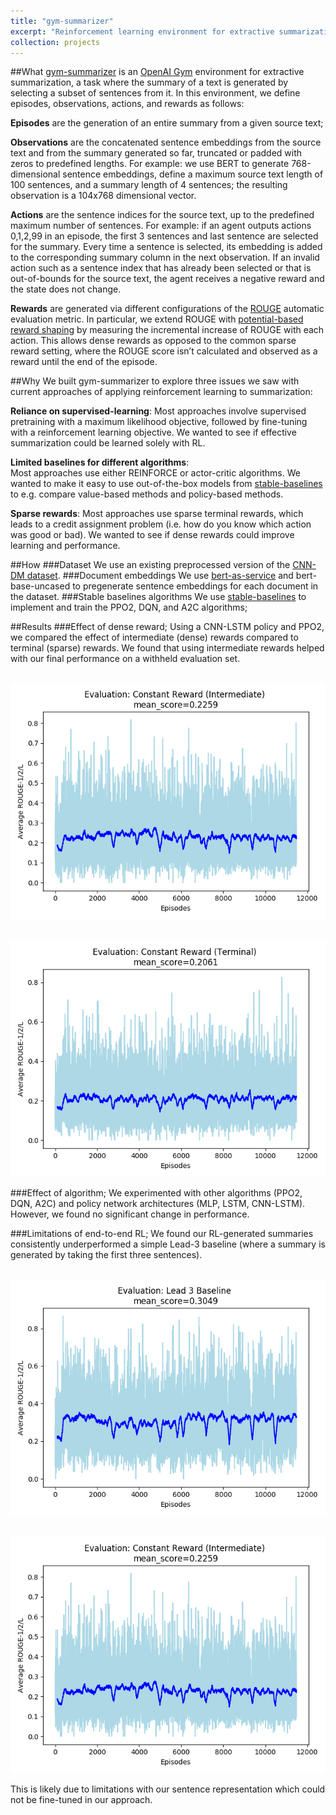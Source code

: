 ```yaml
---
title: "gym-summarizer"
excerpt: "Reinforcement learning environment for extractive summarization"
collection: projects
---
```

##What
[gym-summarizer](https://github.com/amr-amr/gym-summarizer) is an 
[OpenAI Gym](https://gym.openai.com/) environment for extractive summarization, 
a task where the summary of a text is generated by selecting a subset of sentences from it. 
In this environment, we define episodes, observations, actions, and rewards as follows:


__Episodes__ are the generation of an entire summary from a given source text;

__Observations__ are the concatenated sentence embeddings from the source text 
and from the summary generated so far, truncated or padded with zeros to 
predefined lengths. For example: we use BERT to generate 768-dimensional 
sentence embeddings, define a maximum source text length of 100 sentences, 
and a summary length of 4 sentences; the resulting observation is a 104x768 
dimensional vector.

__Actions__ are the sentence indices for the source text, up to the predefined 
maximum number of sentences. For example: if an agent outputs actions 0,1,2,99 
in an episode, the first 3 sentences and last sentence are selected for the summary. 
Every time a sentence is selected, its embedding is added to the corresponding 
summary column in the next observation. If an invalid action such as a sentence 
index that has already been selected or that is out-of-bounds for the source text, 
the agent receives a negative reward and the state does not change. 


__Rewards__ are generated via different configurations of the 
[ROUGE](https://rxnlp.com/how-rouge-works-for-evaluation-of-summarization-tasks/) 
automatic evaluation metric. In particular, we extend ROUGE with 
[potential-based reward shaping](https://www-users.cs.york.ac.uk/~devlin/presentations/pbrs-tut.pdf) 
by measuring the incremental increase of ROUGE with each action. 
This allows dense rewards as opposed to the common sparse reward setting, 
where the ROUGE score isn’t calculated and observed as a reward until the end of the episode. 

##Why
We built gym-summarizer to explore three issues we saw with current approaches 
of applying reinforcement learning to summarization:  


__Reliance on supervised-learning__:
Most approaches involve supervised pretraining with a maximum 
likelihood objective, followed by fine-tuning with a reinforcement learning 
objective. We wanted to see if effective summarization could be learned solely with RL.

__Limited baselines for different algorithms__:  
Most approaches use either REINFORCE or actor-critic algorithms. 
We wanted to make it easy to use out-of-the-box models from 
[stable-baselines](https://github.com/hill-a/stable-baselines) 
to e.g. compare value-based methods and policy-based methods.

__Sparse rewards__:
Most approaches use sparse terminal rewards, 
which leads to a credit assignment problem 
(i.e. how do you know which action was good or bad). 
We wanted to see if dense rewards could improve learning and performance.


##How
###Dataset
We use an existing preprocessed version of the [CNN-DM dataset](https://github.com/JafferWilson/Process-Data-of-CNN-DailyMail).
###Document embeddings
We use [bert-as-service](https://github.com/hanxiao/bert-as-service) and bert-base-uncased to pregenerate sentence embeddings for each document in the dataset.
###Stable baselines algorithms
We use [stable-baselines](https://github.com/hill-a/stable-baselines) to implement and train the PPO2, DQN, and A2C algorithms;


##Results
###Effect of dense reward;
Using a CNN-LSTM policy and PPO2, we compared the effect of intermediate (dense)
rewards compared to terminal (sparse) rewards. We found that using intermediate rewards
helped with our final performance on a withheld evaluation set.

<br/><img src='/images/projects/gym-summarizer/intermediate.png'>  

<br/><img src='/images/projects/gym-summarizer/terminal.png'>  

###Effect of algorithm;
We experimented with other algorithms (PPO2, DQN, A2C) 
and policy network architectures (MLP, LSTM, CNN-LSTM). 
However, we found no significant change in performance.

###Limitations of end-to-end RL;
We found our RL-generated summaries consistently underperformed a simple Lead-3 baseline
(where a summary is generated by taking the first three sentences).  

<br/><img src='/images/projects/gym-summarizer/lead3.png'>

<br/><img src='/images/projects/gym-summarizer/intermediate.png'>

This is likely due to limitations with our sentence representation which could
not be fine-tuned in our approach.




